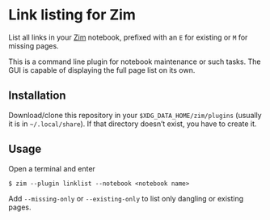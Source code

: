 Link listing for Zim
====================

List all links in your [Zim](http://zim-wiki.org/) notebook, prefixed
with an `E` for existing or `M` for missing pages.

This is a command line plugin for notebook maintenance or such tasks.
The GUI is capable of displaying the full page list on its own.

Installation
------------

Download/clone this repository in your `$XDG_DATA_HOME/zim/plugins`
(usually it is in `~/.local/share`). If that directory doesn’t exist,
you have to create it.

Usage
-----

Open a terminal and enter

    $ zim --plugin linklist --notebook <notebook name>

Add `--missing-only` or `--existing-only` to list only dangling or
existing pages.
